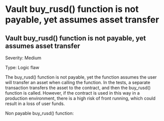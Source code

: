 # Vault buy_rusd() function is not payable, yet assumes asset transfer

## Vault buy_rusd() function is not payable, yet assumes asset transfer

Severity: Medium

Type: Logic flaw

The buy_rusd() function is not payable, yet the function assumes the user will transfer an asset when calling the function. In the tests, a separate transaction transfers the asset to the contract, and then the buy_rusd() function is called. However, if the contract is used in this way in a production environment, there is a high risk of front running, which could result in a loss of user funds.

Non payable buy_rusd() function: